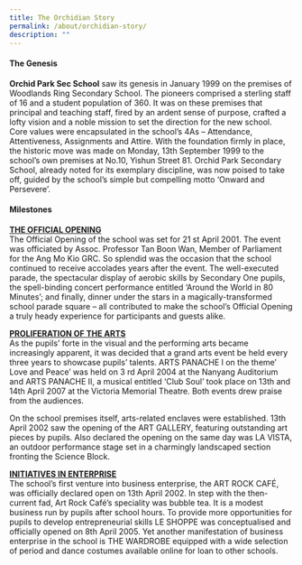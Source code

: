 ```yaml
---
title: The Orchidian Story
permalink: /about/orchidian-story/
description: ""
---
```


<h4>The Genesis</h4>
<p><strong>Orchid Park Sec School</strong> saw its genesis in January 1999 on the premises of Woodlands Ring Secondary School. The pioneers comprised a sterling staff of 16 and a student population of 360. It was on these premises that principal and teaching staff, fired by an ardent sense of purpose, crafted a lofty vision and a noble mission to set the direction for the new school.<br />Core values were encapsulated in the school&rsquo;s 4As &ndash; Attendance, Attentiveness, Assignments and Attire. With the foundation firmly in place, the historic move was made on Monday, 13th September 1999 to the school&rsquo;s own premises at No.10, Yishun Street 81. Orchid Park Secondary School, already noted for its exemplary discipline, was now poised to take off, guided by the school&rsquo;s simple but compelling motto &lsquo;Onward and Persevere&rsquo;.</p>
<h4>Milestones</h4>
<p><span style="text-decoration: underline;"><strong>THE OFFICIAL OPENING<br /></strong></span>The Official Opening of the school was set for 21 st April 2001. The event was officiated by Assoc. Professor Tan Boon Wan, Member of Parliament for the Ang Mo Kio GRC. So splendid was the occasion that the school continued to receive accolades years after the event. The well-executed parade, the spectacular display of aerobic skills by Secondary One pupils, the spell-binding concert performance entitled &lsquo;Around the World in 80 Minutes&rsquo;; and finally, dinner under the stars in a magically-transformed school parade square &ndash; all contributed to make the school&rsquo;s Official Opening a truly heady experience for participants and guests alike.</p>
<p><span style="text-decoration: underline;"><strong>PROLIFERATION OF THE ARTS<br /></strong></span>As the pupils&rsquo; forte in the visual and the performing arts became increasingly apparent, it was decided that a grand arts event be held every three years to showcase pupils&rsquo; talents. ARTS PANACHE I on the theme&rsquo; Love and Peace&rsquo; was held on 3 rd April 2004 at the Nanyang Auditorium and ARTS PANACHE II, a musical entitled &lsquo;Club Soul&rsquo; took place on 13th and 14th April 2007 at the Victoria Memorial Theatre. Both events drew praise from the audiences.</p>
<p>On the school premises itself, arts-related enclaves were established. 13th April 2002 saw the opening of the ART GALLERY, featuring outstanding art pieces by pupils. Also declared the opening on the same day was LA VISTA, an outdoor performance stage set in a charmingly landscaped section fronting the Science Block.</p>
<p><strong><span style="text-decoration: underline;">INITIATIVES IN ENTERPRISE<br /></span></strong>The school&rsquo;s first venture into business enterprise, the ART ROCK CAF&Eacute;, was officially declared open on 13th April 2002. In step with the then- current fad, Art Rock Caf&eacute;&rsquo;s speciality was bubble tea. It is a modest business run by pupils after school hours. To provide more opportunities for pupils to develop entrepreneurial skills LE SHOPPE was conceptualised and officially opened on 8th April 2005. Yet another manifestation of business enterprise in the school is THE WARDROBE equipped with a wide selection of period and dance costumes available online for loan to other schools.</p>